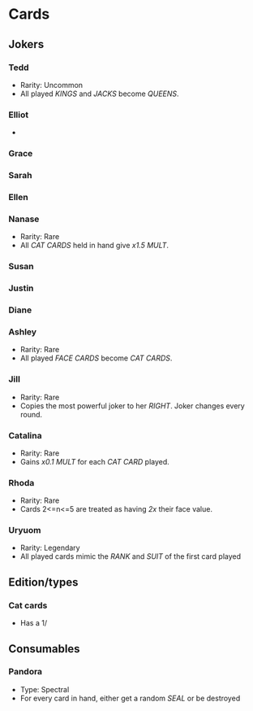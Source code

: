 # Cards

## Jokers

### Tedd

- Rarity: Uncommon
- All played *KINGS* and *JACKS* become *QUEENS*.

### Elliot

-

### Grace


### Sarah


### Ellen


### Nanase

- Rarity: Rare
- All *CAT CARDS* held in hand give *x1.5 MULT*.

### Susan


### Justin


### Diane


### Ashley

- Rarity: Rare
- All played *FACE CARDS* become *CAT CARDS*.

### Jill

- Rarity: Rare
- Copies the most powerful joker to her *RIGHT*. Joker changes every round.

### Catalina

- Rarity: Rare
- Gains *x0.1 MULT* for each *CAT CARD* played.

### Rhoda

- Rarity: Rare
- Cards 2<=n<=5 are treated as having *2x* their face value.

### Uryuom

- Rarity: Legendary
- All played cards mimic the *RANK* and *SUIT* of the first card played

## Edition/types

### Cat cards

- Has a 1/

## Consumables

### Pandora

- Type: Spectral
- For every card in hand, either get a random *SEAL* or be destroyed
